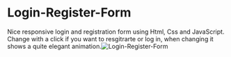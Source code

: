 # Login-Register-Form
Nice responsive login and registration form using Html, Css and JavaScript. Change with a click if you want to resgitrarte or log in, when changing it shows a quite elegant animation.![Login-Register-Form](https://user-images.githubusercontent.com/76595023/118810244-e202d480-b8c0-11eb-902a-96f75ea49319.JPG)

